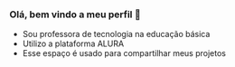 ### Olá, bem vindo a meu perfil 💚

- Sou professora de tecnologia na educação básica
- Utilizo a plataforma ALURA
- Esse espaço é usado para compartilhar meus projetos





  
